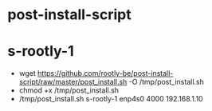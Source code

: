 # post-install-script

# s-rootly-1

- wget https://github.com/rootly-be/post-install-script/raw/master/post_install.sh -O /tmp/post_install.sh
- chmod +x /tmp/post_install.sh
- /tmp/post_install.sh s-rootly-1 enp4s0 4000 192.168.1.10
